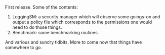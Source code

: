 First release.  Some of the contents:

1. LoggingSM: a security manager which will observe some goings-on and output a policy file which corresponds to the permissions one would need to do those things.
2. Benchmark: some benchmarking routines.
    
And various and sundry tidbits.  More to come now that things have somewhere to go.

